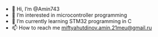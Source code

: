 - 👋 Hi, I’m @Amin743
- 👀 I’m interested in microcontroller programming
- 🌱 I’m currently learning STM32 programming in C
- 📫 How to reach me miftyahutdinov.amin.21meu@gmail.ru

<!---
Amin743/Amin743 is a ✨ special ✨ repository because its `README.md` (this file) appears on your GitHub profile.
You can click the Preview link to take a look at your changes.
--->
